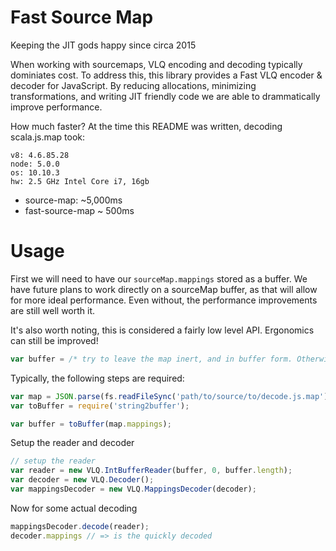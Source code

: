 # Fast Source Map

Keeping the JIT gods happy since circa 2015

When working with sourcemaps, VLQ encoding and decoding typically dominiates
cost. To address this, this library provides a Fast VLQ encoder & decoder for
JavaScript.  By reducing allocations, minimizing transformations, and writing
JIT friendly code we are able to drammatically improve performance.

How much faster? At the time this README was written, decoding scala.js.map took:

```
v8: 4.6.85.28
node: 5.0.0
os: 10.10.3
hw: 2.5 GHz Intel Core i7, 16gb
```

* source-map: ~5,000ms
* fast-source-map ~ 500ms

# Usage

First we will need to have our `sourceMap.mappings` stored as a buffer. We have
future plans to work directly on a sourceMap buffer, as that will allow for
more ideal performance. Even without, the performance improvements are still
well worth it.

It's also worth noting, this is considered a fairly low level API. Ergonomics
can still be improved!

```js
var buffer = /* try to leave the map inert, and in buffer form. Otherwise convert to buffer */
```

Typically, the following steps are required:


```js
var map = JSON.parse(fs.readFileSync('path/to/source/to/decode.js.map'));
var toBuffer = require('string2buffer');

var buffer = toBuffer(map.mappings);
```

Setup the reader and decoder

```js
// setup the reader
var reader = new VLQ.IntBufferReader(buffer, 0, buffer.length);
var decoder = new VLQ.Decoder();
var mappingsDecoder = new VLQ.MappingsDecoder(decoder);
```

Now for some actual decoding

```js
mappingsDecoder.decode(reader);
decoder.mappings // => is the quickly decoded
```

